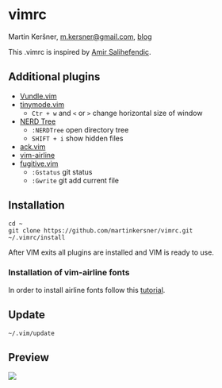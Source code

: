 # vimrc
Martin Keršner, [m.kersner@gmail.com](mailto:m.kersner@gmail.com), [blog](martinkersner.github.io)


This .vimrc is inspired by [Amir Salihefendic](https://github.com/amix/vimrc).

## Additional plugins
* [Vundle.vim](https://github.com/VundleVim/Vundle.vim)
* [tinymode.vim](https://github.com/vim-scripts/tinymode.vim)
  * `Ctr + w` and `<` or `>` change horizontal size of window
* [NERD Tree](https://github.com/scrooloose/nerdtree)
  * `:NERDTree` open directory tree
  * `SHIFT + i` show hidden files
* [ack.vim](https://github.com/mileszs/ack.vim)
* [vim-airline](https://github.com/bling/vim-airline)
* [fugitive.vim](https://github.com/tpope/vim-fugitive)
  * `:Gstatus` git status
  * `:Gwrite` git add current file

## Installation
```shell
cd ~
git clone https://github.com/martinkersner/vimrc.git
~/.vimrc/install
```
After VIM exits all plugins are installed and VIM is ready to use.

### Installation of vim-airline fonts
In order to install airline fonts follow this [tutorial](https://powerline.readthedocs.org/en/master/installation/linux.html#fonts-installation).

## Update
```shell
~/.vim/update
```

## Preview

<img src="http://i.imgur.com/VsqhpZ0.png?1" />
